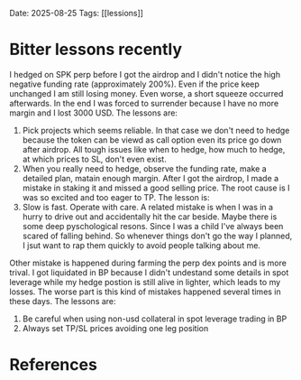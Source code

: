 Date: 2025-08-25
Tags: [[lessions]]

# Bitter lessons recently

I hedged on SPK perp before I got the airdrop and I didn't notice the high negative funding rate (approximately 200%). Even if the price keep unchanged I am still losing money. Even worse, a short squeeze occurred afterwards. In the end I was forced to surrender because I have no more margin and I lost 3000 USD. The lessons are:
1. Pick projects which seems reliable. In that case we don't need to hedge because the token can be viewd as call option even its price go down after airdrop. All tough issues like when to hedge, how much to hedge, at which prices to SL, don't even exist.
2. When you really need to hedge, observe the funding rate, make a detailed plan, matain enough margin.
After I got the airdrop, I made a mistake in staking it and missed a good selling price. The root cause is I was so excited and too eager to TP. The lesson is:
3. Slow is fast. Operate with care.
A related mistake is when I was in a hurry to drive out and accidentally hit the car beside. Maybe there is some deep pyschological resons. Since I was a child I've always been scared of falling behind. So whenever things don't go the way I planned, I jsut want to rap them quickly to avoid people talking about me.


Other mistake is happened during farming the perp dex points and is more trival. I got liquidated in BP because I didn't undestand some details in spot leverage while  my hedge postion is still alive in lighter, which leads to my losses. The worse part is this kind of mistakes happened several times in these days. The lessons are:
1. Be careful when using non-usd collateral in spot leverage trading in BP
2. Always set TP/SL prices avoiding one leg position






# References
